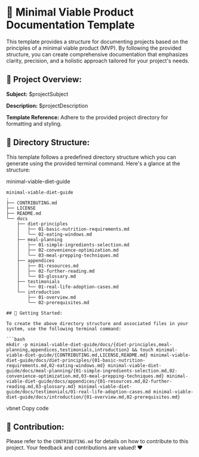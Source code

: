 # 📘 Minimal Viable Product Documentation Template

This template provides a structure for documenting projects based on the principles of a minimal viable product (MVP). By following the provided structure, you can create comprehensive documentation that emphasizes clarity, precision, and a holistic approach tailored for your project's needs.

## 🌟 Project Overview:

**Subject:** $projectSubject

**Description:** $projectDescription

**Template Reference:** Adhere to the provided project directory for formatting and styling.

## 📁 Directory Structure:

This template follows a predefined directory structure which you can generate using the provided terminal command. Here's a glance at the structure:

minimal-viable-diet-guide
```plaintext
minimal-viable-diet-guide 
.
├── CONTRIBUTING.md
├── LICENSE
├── README.md
└── docs
    ├── diet-principles
    │   ├── 01-basic-nutrition-requirements.md
    │   └── 02-eating-windows.md
    ├── meal-planning
    │   ├── 01-simple-ingredients-selection.md
    │   ├── 02-convenience-optimization.md
    │   └── 03-meal-prepping-techniques.md
    ├── appendices
    │   ├── 01-resources.md
    │   ├── 02-further-reading.md
    │   └── 03-glossary.md
    ├── testimonials
    │   └── 01-real-life-adoption-cases.md
    └── introduction
        ├── 01-overview.md
        └── 02-prerequisites.md

## 🚀 Getting Started:

To create the above directory structure and associated files in your system, use the following terminal command:

```bash
mkdir -p minimal-viable-diet-guide/docs/{diet-principles,meal-planning,appendices,testimonials,introduction} && touch minimal-viable-diet-guide/{CONTRIBUTING.md,LICENSE,README.md} minimal-viable-diet-guide/docs/diet-principles/{01-basic-nutrition-requirements.md,02-eating-windows.md} minimal-viable-diet-guide/docs/meal-planning/{01-simple-ingredients-selection.md,02-convenience-optimization.md,03-meal-prepping-techniques.md} minimal-viable-diet-guide/docs/appendices/{01-resources.md,02-further-reading.md,03-glossary.md} minimal-viable-diet-guide/docs/testimonials/01-real-life-adoption-cases.md minimal-viable-diet-guide/docs/introduction/{01-overview.md,02-prerequisites.md}
```


vbnet
Copy code

## 👥 Contribution:

Please refer to the `CONTRIBUTING.md` for details on how to contribute to this project. Your feedback and contributions are valued! ❤️
